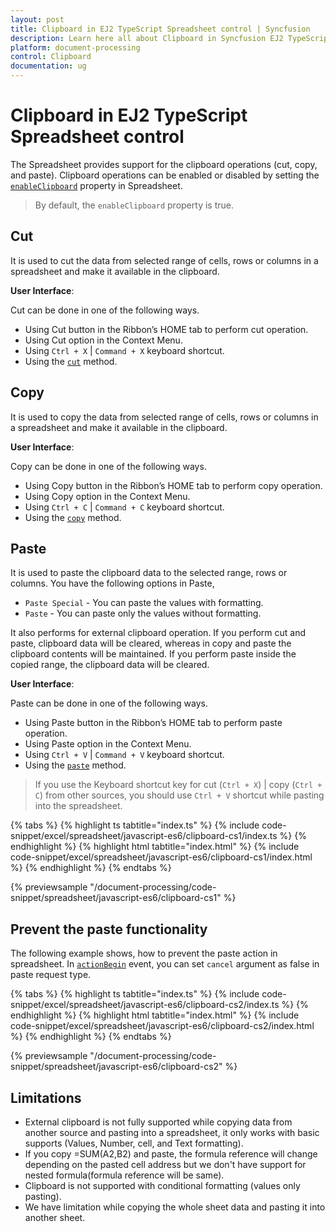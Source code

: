 ```yaml
---
layout: post
title: Clipboard in EJ2 TypeScript Spreadsheet control | Syncfusion
description: Learn here all about Clipboard in Syncfusion EJ2 TypeScript Spreadsheet control of Syncfusion Essential JS 2 and more.
platform: document-processing
control: Clipboard 
documentation: ug
---
```


# Clipboard in EJ2 TypeScript Spreadsheet control

The Spreadsheet provides support for the clipboard operations (cut, copy, and paste). Clipboard operations can be enabled or disabled by setting the [`enableClipboard`](https://ej2.syncfusion.com/documentation/api/spreadsheet/#enableclipboard) property in Spreadsheet.
 
> By default, the `enableClipboard` property is true.

## Cut

It is used to cut the data from selected range of cells, rows or columns in a spreadsheet and make it available in the clipboard.

**User Interface**:

Cut can be done in one of the following ways.

* Using Cut button in the Ribbon’s HOME tab to perform cut operation.
* Using Cut option in the Context Menu.
* Using `Ctrl + X` | `Command + X` keyboard shortcut.
* Using the [`cut`](https://ej2.syncfusion.com/documentation/api/spreadsheet/#cut) method.
 
## Copy

It is used to copy the data from selected range of cells, rows or columns in a spreadsheet and make it available in the clipboard.

**User Interface**:

Copy can be done in one of the following ways.

* Using Copy button in the Ribbon’s HOME tab to perform copy operation.
* Using Copy option in the Context Menu.
* Using `Ctrl + C` | `Command + C` keyboard shortcut.
* Using the [`copy`](https://ej2.syncfusion.com/documentation/api/spreadsheet/#copy) method.

## Paste

It is used to paste the clipboard data to the selected range, rows or columns. You have the following options in Paste,

* `Paste Special` - You can paste the values with formatting.
* `Paste` - You can paste only the values without formatting.

It also performs for external clipboard operation. If you perform cut and paste, clipboard data will be cleared, whereas in copy and paste the clipboard contents will be maintained. If you perform paste inside the copied range, the clipboard data will be cleared.

**User Interface**:

Paste can be done in one of the following ways.

* Using Paste button in the Ribbon’s HOME tab to perform paste operation.
* Using Paste option in the Context Menu.
* Using `Ctrl + V` | `Command + V` keyboard shortcut.
* Using the [`paste`](https://ej2.syncfusion.com/documentation/api/spreadsheet/#paste) method.

> If you use the Keyboard shortcut key for cut (`Ctrl + X`) | copy (`Ctrl + C`) from other sources, you should use `Ctrl + V` shortcut while pasting into the spreadsheet.

{% tabs %}
{% highlight ts tabtitle="index.ts" %}
{% include code-snippet/excel/spreadsheet/javascript-es6/clipboard-cs1/index.ts %}
{% endhighlight %}
{% highlight html tabtitle="index.html" %}
{% include code-snippet/excel/spreadsheet/javascript-es6/clipboard-cs1/index.html %}
{% endhighlight %}
{% endtabs %}
        
{% previewsample "/document-processing/code-snippet/spreadsheet/javascript-es6/clipboard-cs1" %}

## Prevent the paste functionality

The following example shows, how to prevent the paste action in spreadsheet. In [`actionBegin`](https://ej2.syncfusion.com/documentation/api/spreadsheet/#actionbegin) event, you can set `cancel` argument as false in paste request type.

{% tabs %}
{% highlight ts tabtitle="index.ts" %}
{% include code-snippet/excel/spreadsheet/javascript-es6/clipboard-cs2/index.ts %}
{% endhighlight %}
{% highlight html tabtitle="index.html" %}
{% include code-snippet/excel/spreadsheet/javascript-es6/clipboard-cs2/index.html %}
{% endhighlight %}
{% endtabs %}
        
{% previewsample "/document-processing/code-snippet/spreadsheet/javascript-es6/clipboard-cs2" %}

## Limitations

* External clipboard is not fully supported while copying data from another source and pasting into a spreadsheet, it only works with basic supports (Values, Number, cell, and Text formatting).
* If you copy =SUM(A2,B2) and paste, the formula reference will change depending on the pasted cell address but we don't have support for nested formula(formula reference will be same).
* Clipboard is not supported with conditional formatting (values only pasting).
* We have limitation while copying the whole sheet data and pasting it into another sheet.